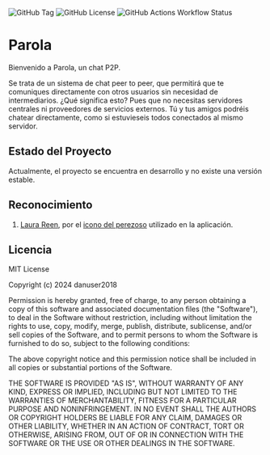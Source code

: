 ![GitHub Tag](https://img.shields.io/github/v/tag/danuser2018/parola?label=version)
![GitHub License](https://img.shields.io/github/license/danuser2018/parola)
![GitHub Actions Workflow Status](https://img.shields.io/github/actions/workflow/status/danuser2018/parola/build.yml?label=CI)

# Parola

Bienvenido a Parola, un chat P2P. 

Se trata de un sistema de chat peer to peer, que permitirá que te comuniques directamente con otros usuarios sin 
necesidad de intermediarios. ¿Qué significa esto? Pues que no necesitas servidores centrales ni proveedores de 
servicios externos. Tú y tus amigos podréis chatear directamente, como si estuvieseis todos conectados al mismo
servidor.

## Estado del Proyecto

Actualmente, el proyecto se encuentra en desarrollo y no existe una versión estable.

## Reconocimiento

1. [Laura Reen](https://www.iconfinder.com/laurareen), por el [icono del perezoso](https://www.iconfinder.com/icons/4043272/avatar_lazybones_sloth_sluggard_icon)
utilizado en la aplicación.

## Licencia

MIT License

Copyright (c) 2024 danuser2018

Permission is hereby granted, free of charge, to any person obtaining a copy
of this software and associated documentation files (the "Software"), to deal
in the Software without restriction, including without limitation the rights
to use, copy, modify, merge, publish, distribute, sublicense, and/or sell
copies of the Software, and to permit persons to whom the Software is
furnished to do so, subject to the following conditions:

The above copyright notice and this permission notice shall be included in all
copies or substantial portions of the Software.

THE SOFTWARE IS PROVIDED "AS IS", WITHOUT WARRANTY OF ANY KIND, EXPRESS OR
IMPLIED, INCLUDING BUT NOT LIMITED TO THE WARRANTIES OF MERCHANTABILITY,
FITNESS FOR A PARTICULAR PURPOSE AND NONINFRINGEMENT. IN NO EVENT SHALL THE
AUTHORS OR COPYRIGHT HOLDERS BE LIABLE FOR ANY CLAIM, DAMAGES OR OTHER
LIABILITY, WHETHER IN AN ACTION OF CONTRACT, TORT OR OTHERWISE, ARISING FROM,
OUT OF OR IN CONNECTION WITH THE SOFTWARE OR THE USE OR OTHER DEALINGS IN THE
SOFTWARE.
